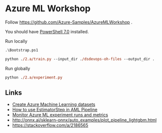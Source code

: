 # Azure ML Workshop

Follow https://github.com/Azure-Samples/AzureMLWorkshop .

You should have
[PowerShell 7.0](https://devblogs.microsoft.com/powershell/announcing-powershell-7-0/)
installed.

Run locally

```ps
.\Bootstrap.ps1

python ./2.a/train.py --input_dir ./dsdevops-oh-files --output_dir .
```

Run globally

```ps
python ./2.a/experiment.py
```

## Links

- [Create Azure Machine Learning datasets](https://docs.microsoft.com/en-us/azure/machine-learning/how-to-create-register-datasets)
- [How to use EstimatorStep in AML Pipeline](https://aka.ms/pl-estimator)
- [Monitor Azure ML experiment runs and metrics](https://docs.microsoft.com/en-us/azure/machine-learning/how-to-track-experiments)
- http://onnx.ai/sklearn-onnx/auto_examples/plot_pipeline_lightgbm.html
- https://stackoverflow.com/a/2186565
